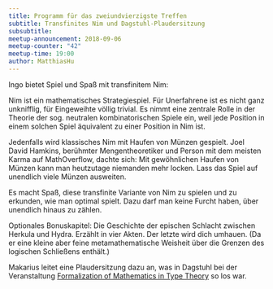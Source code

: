 ```yaml
---
title: Programm für das zweiundvierzigste Treffen
subtitle: Transfinites Nim und Dagstuhl-Plaudersitzung
subsubtitle: 
meetup-announcement: 2018-09-06
meetup-counter: "42"
meetup-time: 19:00
author: MatthiasHu
---
```


Ingo bietet Spiel und Spaß mit transfinitem Nim:

  Nim ist ein mathematisches Strategiespiel. Für Unerfahrene ist es
  nicht ganz unknifflig, für Eingeweihte völlig trivial. Es nimmt eine
  zentrale Rolle in der Theorie der sog. neutralen kombinatorischen
  Spiele ein, weil jede Position in einem solchen Spiel äquivalent zu
  einer Position in Nim ist.

  Jedenfalls wird klassisches Nim mit Haufen von Münzen gespielt. Joel
  David Hamkins, berühmter Mengentheoretiker und Person mit dem meisten
  Karma auf MathOverflow, dachte sich: Mit gewöhnlichen Haufen von
  Münzen kann man heutzutage niemanden mehr locken. Lass das Spiel auf
  unendlich viele Münzen ausweiten.

  Es macht Spaß, diese transfinite Variante von Nim zu spielen und zu
  erkunden, wie man optimal spielt. Dazu darf man keine Furcht haben,
  über unendlich hinaus zu zählen.

  Optionales Bonuskapitel: Die Geschichte der epischen Schlacht zwischen
  Herkula und Hydra. Erzählt in vier Akten. Der letzte wird dich
  umhauen. (Da er eine kleine aber feine metamathematische Weisheit
  über die Grenzen des logischen Schließens enthält.)

Makarius leitet eine Plaudersitzung dazu an, was in Dagstuhl bei der Veranstaltung
[Formalization of Mathematics in Type Theory](https://www.dagstuhl.de/en/program/calendar/semhp/?semnr=18341)
so los war.
